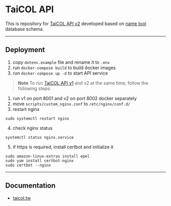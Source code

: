 # TaiCOL API

This is repository for [TaiCOL API v2](https://taicol.tw/api) developed based on [name tool](https://github.com/TaiBIF/taicol-2021) database schema.

---
## Deployment

1. copy `dotenv.example` file and rename it to `.env`
2. run `docker-compose build` to build docker images
3. run `docker-compose up -d` to start API service

> **Note**
> To run [TaiCOL API v1](https://github.com/TaiBIF/taicol-test) and v2 at the same time, follow the following steps:

1. run v1 on port 8001 and v2 on port 8002 docker separately
2. move `scripts/custom_nginx.conf` to `/etc/nginx/conf.d/`
3. restart nginx
```
sudo systemctl restart nginx
```
4. check nginx status
```
systemctl status nginx.service
```
5. if https is required, install certbot and initialize it
```
sudo amazon-linux-extras install epel
sudo yum install certbot-nginx
sudo certbot --nginx
```

---
## Documentation

- [taicol.tw](https://taicol.tw/api)